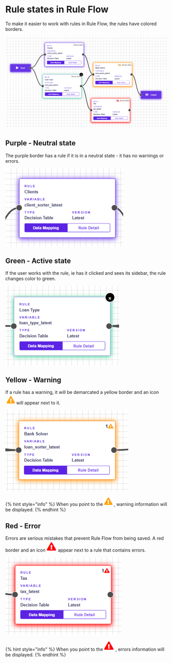 # Rule states in Rule Flow

To make it easier to work with rules in Rule Flow, the rules have colored borders.

![](../.gitbook/assets/colors.png)

## Purple - Neutral state

The purple border has a rule if it is in a neutral state - it has no warnings or errors.

![](../.gitbook/assets/purplebox.png)

## Green - Active state

If the user works with the rule, ie has it clicked and sees its sidebar, the rule changes color to green.

![](../.gitbook/assets/greenbox.png)

## Yellow - Warning

If a rule has a warning, it will be demarcated a yellow border and an icon![](../.gitbook/assets/warningerror2.png)will appear next to it.

![](../.gitbook/assets/warningbox.png)

{% hint style="info" %}
When you point to the![](../.gitbook/assets/warningerror2.png), warning information will be displayed.
{% endhint %}

## Red - Error

Errors are serious mistakes that prevent Rule Flow from being saved. A red border and an icon![](../.gitbook/assets/erroricon.png)appear next to a rule that contains errors.

![](../.gitbook/assets/errorbox.png)

{% hint style="info" %}
When you point to the![](../.gitbook/assets/erroricon.png), errors information will be displayed.
{% endhint %}

